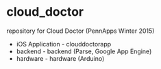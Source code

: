 # cloud_doctor
repository for Cloud Doctor (PennApps Winter 2015)

* iOS Application - clouddoctorapp 
* backend - backend (Parse, Google App Engine)
* hardware - hardware (Arduino)
